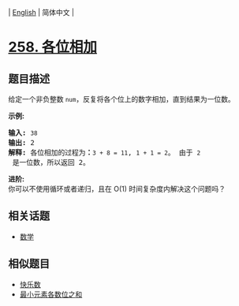 
| [English](README_EN.md) | 简体中文 |

# [258. 各位相加](https://leetcode-cn.com/problems/add-digits/)

## 题目描述

<p>给定一个非负整数 <code>num</code>，反复将各个位上的数字相加，直到结果为一位数。</p>

<p><strong>示例:</strong></p>

<pre><strong>输入:</strong> <code>38</code>
<strong>输出:</strong> 2 
<strong>解释: </strong>各位相加的过程为<strong>：</strong><code>3 + 8 = 11</code>, <code>1 + 1 = 2</code>。 由于&nbsp;<code>2</code> 是一位数，所以返回 2。
</pre>

<p><strong>进阶:</strong><br>
你可以不使用循环或者递归，且在 O(1) 时间复杂度内解决这个问题吗？</p>


## 相关话题

- [数学](https://leetcode-cn.com/tag/math)

## 相似题目

- [快乐数](../happy-number/README.md)
- [最小元素各数位之和](../sum-of-digits-in-the-minimum-number/README.md)
